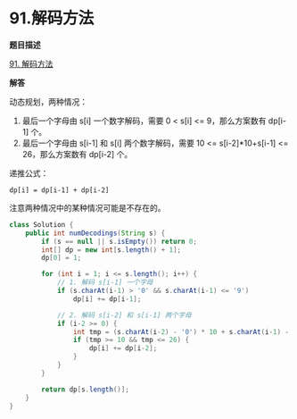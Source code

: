 # 91.解码方法

**题目描述**

[91. 解码方法](https://leetcode-cn.com/problems/decode-ways/)

**解答**

动态规划，两种情况：

1. 最后一个字母由 s[i] 一个数字解码，需要 0 < s[i] <= 9，那么方案数有 dp[i-1] 个。
2. 最后一个字母由 s[i-1] 和 s[i] 两个数字解码，需要 10 <= s[i-2]*10+s[i-1] <= 26，那么方案数有 dp[i-2] 个。

递推公式：

```
dp[i] = dp[i-1] + dp[i-2]
```

注意两种情况中的某种情况可能是不存在的。

```java
class Solution {
    public int numDecodings(String s) {
        if (s == null || s.isEmpty()) return 0;
        int[] dp = new int[s.length() + 1];
        dp[0] = 1;

        for (int i = 1; i <= s.length(); i++) {
            // 1. 解码 s[i-1] 一个字母
            if (s.charAt(i-1) > '0' && s.charAt(i-1) <= '9')
                dp[i] += dp[i-1];

            // 2. 解码 s[i-2] 和 s[i-1] 两个字母
            if (i-2 >= 0) {
                int tmp = (s.charAt(i-2) - '0') * 10 + s.charAt(i-1) - '0';
                if (tmp >= 10 && tmp <= 26) {
                    dp[i] += dp[i-2];
                }
            }
        }

        return dp[s.length()];
    }
}
```